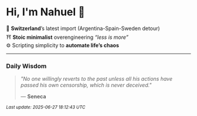 # Hi, I'm Nahuel :tiger:

📍 **Switzerland**’s latest import (Argentina-Spain-Sweden detour)  
⛩️ **Stoic minimalist** overengineering *“less is more”*  
⚙️ Scripting simplicity to **automate life’s chaos**

---

### Daily Wisdom
> _"No one willingly reverts to the past unless all his actions have passed his own censorship, which is never deceived."_  
>
> — **Seneca**

<sub>*Last update: 2025-06-27 18:12:43 UTC*</sub>

